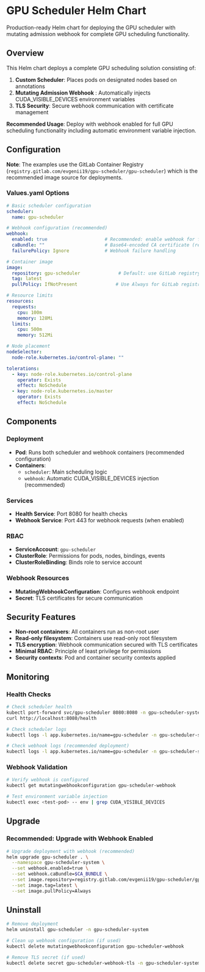 # GPU Scheduler Helm Chart

Production-ready Helm chart for deploying the GPU scheduler with mutating admission webhook for complete GPU scheduling functionality.

## Overview

This Helm chart deploys a complete GPU scheduling solution consisting of:

1. **Custom Scheduler**: Places pods on designated nodes based on annotations
2. **Mutating Admission Webhook** : Automatically injects CUDA_VISIBLE_DEVICES environment variables
3. **TLS Security**: Secure webhook communication with certificate management

**Recommended Usage**: Deploy with webhook enabled for full GPU scheduling functionality including automatic environment variable injection.

## Configuration

**Note**: The examples use the GitLab Container Registry (`registry.gitlab.com/evgenii19/gpu-scheduler/gpu-scheduler`) which is the recommended image source for deployments.

### Values.yaml Options

```yaml
# Basic scheduler configuration
scheduler:
  name: gpu-scheduler

# Webhook configuration (recommended)
webhook:
  enabled: true                     # Recommended: enable webhook for full functionality
  caBundle: ""                      # Base64-encoded CA certificate (required when enabled)
  failurePolicy: Ignore             # Webhook failure handling

# Container image
image:
  repository: gpu-scheduler              # Default: use GitLab registry in production
  tag: latest
  pullPolicy: IfNotPresent              # Use Always for GitLab registry

# Resource limits
resources:
  requests:
    cpu: 100m
    memory: 128Mi
  limits:
    cpu: 500m
    memory: 512Mi

# Node placement
nodeSelector:
  node-role.kubernetes.io/control-plane: ""

tolerations:
  - key: node-role.kubernetes.io/control-plane
    operator: Exists
    effect: NoSchedule
  - key: node-role.kubernetes.io/master
    operator: Exists
    effect: NoSchedule
```

## Components

### Deployment
- **Pod**: Runs both scheduler and webhook containers (recommended configuration)
- **Containers**: 
  - `scheduler`: Main scheduling logic
  - `webhook`: Automatic CUDA_VISIBLE_DEVICES injection (recommended)

### Services
- **Health Service**: Port 8080 for health checks
- **Webhook Service**: Port 443 for webhook requests (when enabled)

### RBAC
- **ServiceAccount**: `gpu-scheduler`
- **ClusterRole**: Permissions for pods, nodes, bindings, events
- **ClusterRoleBinding**: Binds role to service account

### Webhook Resources
- **MutatingWebhookConfiguration**: Configures webhook endpoint
- **Secret**: TLS certificates for secure communication


## Security Features

- **Non-root containers**: All containers run as non-root user
- **Read-only filesystem**: Containers use read-only root filesystem
- **TLS encryption**: Webhook communication secured with TLS certificates
- **Minimal RBAC**: Principle of least privilege for permissions
- **Security contexts**: Pod and container security contexts applied

## Monitoring

### Health Checks

```bash
# Check scheduler health
kubectl port-forward svc/gpu-scheduler 8080:8080 -n gpu-scheduler-system
curl http://localhost:8080/health

# Check scheduler logs
kubectl logs -l app.kubernetes.io/name=gpu-scheduler -n gpu-scheduler-system -c scheduler

# Check webhook logs (recommended deployment)
kubectl logs -l app.kubernetes.io/name=gpu-scheduler -n gpu-scheduler-system -c webhook
```

### Webhook Validation

```bash
# Verify webhook is configured
kubectl get mutatingwebhookconfiguration gpu-scheduler-webhook

# Test environment variable injection
kubectl exec <test-pod> -- env | grep CUDA_VISIBLE_DEVICES
```

## Upgrade

### Recommended: Upgrade with Webhook Enabled

```bash
# Upgrade deployment with webhook (recommended)
helm upgrade gpu-scheduler . \
  --namespace gpu-scheduler-system \
  --set webhook.enabled=true \
  --set webhook.caBundle=$CA_BUNDLE \
  --set image.repository=registry.gitlab.com/evgenii19/gpu-scheduler/gpu-scheduler \
  --set image.tag=latest \
  --set image.pullPolicy=Always
```

## Uninstall

```bash
# Remove deployment
helm uninstall gpu-scheduler -n gpu-scheduler-system

# Clean up webhook configuration (if used)
kubectl delete mutatingwebhookconfiguration gpu-scheduler-webhook

# Remove TLS secret (if used)
kubectl delete secret gpu-scheduler-webhook-tls -n gpu-scheduler-system
```